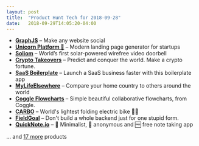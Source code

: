 ```yaml
---
layout: post
title:  "Product Hunt Tech for 2018-09-28"
date:   2018-09-29T14:05:20-04:00
---
```


* **[GraphJS](https://www.producthunt.com/posts/graphjs?utm_campaign=producthunt-api&utm_medium=api&utm_source=Application%3A+Daily+Digest+RSS+%28ID%3A+3202%29)** – Make any website social
* **[Unicorn Platform 🦄](https://www.producthunt.com/posts/unicorn-platform?utm_campaign=producthunt-api&utm_medium=api&utm_source=Application%3A+Daily+Digest+RSS+%28ID%3A+3202%29)** – Modern landing page generator for startups
* **[Soliom](https://www.producthunt.com/posts/soliom?utm_campaign=producthunt-api&utm_medium=api&utm_source=Application%3A+Daily+Digest+RSS+%28ID%3A+3202%29)** – World’s first solar-powered wirefree video doorbell
* **[Crypto Takeovers](https://www.producthunt.com/posts/crypto-takeovers?utm_campaign=producthunt-api&utm_medium=api&utm_source=Application%3A+Daily+Digest+RSS+%28ID%3A+3202%29)** – Predict and conquer the world. Make a crypto fortune.
* **[SaaS Boilerplate](https://www.producthunt.com/posts/saas-boilerplate?utm_campaign=producthunt-api&utm_medium=api&utm_source=Application%3A+Daily+Digest+RSS+%28ID%3A+3202%29)** – Launch a SaaS business faster with this boilerplate app
* **[MyLifeElsewhere](https://www.producthunt.com/posts/mylifeelsewhere?utm_campaign=producthunt-api&utm_medium=api&utm_source=Application%3A+Daily+Digest+RSS+%28ID%3A+3202%29)** – Compare your home country to others around the world
* **[Coggle Flowcharts](https://www.producthunt.com/posts/coggle-flowcharts?utm_campaign=producthunt-api&utm_medium=api&utm_source=Application%3A+Daily+Digest+RSS+%28ID%3A+3202%29)** – Simple beautiful collaborative flowcharts, from Coggle.
* **[CARBO](https://www.producthunt.com/posts/carbo-2?utm_campaign=producthunt-api&utm_medium=api&utm_source=Application%3A+Daily+Digest+RSS+%28ID%3A+3202%29)** – World's lightest folding electric bike 🚴‍♂️
* **[FieldGoal](https://www.producthunt.com/posts/fieldgoal?utm_campaign=producthunt-api&utm_medium=api&utm_source=Application%3A+Daily+Digest+RSS+%28ID%3A+3202%29)** – Don't build a whole backend just for one stupid form.
* **[QuickNote.io](https://www.producthunt.com/posts/quicknote-io?utm_campaign=producthunt-api&utm_medium=api&utm_source=Application%3A+Daily+Digest+RSS+%28ID%3A+3202%29)** – 📝 Minimalist, 🙈 anonymous and 🆓 free note taking app

… and [17 more](https://www.producthunt.com/tech) products
